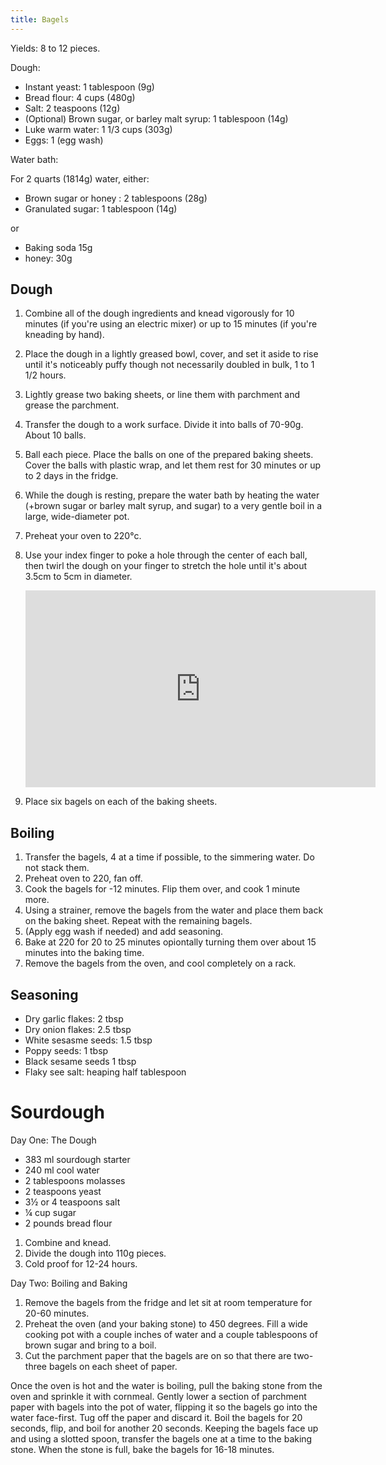 ```yaml
---
title: Bagels
---
```


Yields: 8 to 12 pieces.

Dough:

- Instant yeast: 1 tablespoon (9g)
- Bread flour: 4 cups (480g)
- Salt: 2 teaspoons (12g)
- (Optional) Brown sugar, or barley malt syrup: 1 tablespoon (14g)
- Luke warm water: 1 1/3 cups (303g)
- Eggs: 1 (egg wash)

Water bath:

For 2 quarts (1814g) water, either:

- Brown sugar or honey : 2 tablespoons (28g)
- Granulated sugar: 1 tablespoon (14g)

or

- Baking soda 15g
- honey: 30g

## Dough

1. Combine all of the dough ingredients and knead vigorously for 10 minutes (if you're using an electric mixer)
   or up to 15 minutes (if you're kneading by hand).
1. Place the dough in a lightly greased bowl, cover, and set it aside to rise until it's noticeably puffy
   though not necessarily doubled in bulk, 1 to 1 1/2 hours.
1. Lightly grease two baking sheets, or line them with parchment and grease the parchment.
1. Transfer the dough to a work surface. Divide it into balls of 70-90g. About 10 balls.
1. Ball each piece. Place the balls on one of the prepared baking sheets. Cover the balls with plastic wrap, and let them rest for 30 minutes or up to 2 days in the fridge.
1. While the dough is resting, prepare the water bath by heating the water (+brown sugar or barley malt syrup, and sugar) to a very gentle boil in a large, wide-diameter pot.
1. Preheat your oven to 220°c.
1. Use your index finger to poke a hole through the center of each ball, then twirl the dough on your finger to stretch the
   hole until it's about 3.5cm to 5cm in diameter.

   <div class="youtube-video-container">
   <iframe width="560" height="315" src="https://www.youtube.com/embed/W8j-ZUp7KD0?start=254" title="YouTube video player" frameborder="0" allow="accelerometer; autoplay; clipboard-write; encrypted-media; gyroscope; picture-in-picture" allowFullScreen></iframe>
   </div>

1. Place six bagels on each of the baking sheets.

## Boiling

1. Transfer the bagels, 4 at a time if possible, to the simmering water. Do not stack them.
1. Preheat oven to 220, fan off.
1. Cook the bagels for -12 minutes. Flip them over, and cook 1 minute more.
1. Using a strainer, remove the bagels from the water and place them back on the baking sheet. Repeat with the remaining bagels.
1. (Apply egg wash if needed) and add seasoning.
1. Bake at 220 for 20 to 25 minutes opiontally turning them over about 15 minutes into the baking time.
1. Remove the bagels from the oven, and cool completely on a rack.

## Seasoning

- Dry garlic flakes: 2 tbsp
- Dry onion flakes: 2.5 tbsp
- White sesasme seeds: 1.5 tbsp
- Poppy seeds: 1 tbsp
- Black sesame seeds 1 tbsp
- Flaky see salt: heaping  half tablespoon

# Sourdough

Day One: The Dough

- 383 ml sourdough starter
- 240 ml cool water
- 2 tablespoons molasses
- 2 teaspoons yeast
- 3½ or 4 teaspoons salt
- ¼ cup sugar
- 2 pounds bread flour

1. Combine and knead.
1. Divide the dough into 110g pieces.
1. Cold proof for 12-24 hours.

Day Two: Boiling and Baking

1. Remove the bagels from the fridge and let sit at room temperature for 20-60 minutes.
1. Preheat the oven (and your baking stone) to 450 degrees. Fill a wide cooking pot with a couple inches of water and a couple tablespoons of brown sugar and bring to a boil.
1. Cut the parchment paper that the bagels are on so that there are two-three bagels on each sheet of paper.

Once the oven is hot and the water is boiling, pull the baking stone from the oven and sprinkle it with cornmeal. Gently lower a section of parchment paper with bagels into the pot of water, flipping it so the bagels go into the water face-first. Tug off the paper and discard it. Boil the bagels for 20 seconds, flip, and boil for another 20 seconds. Keeping the bagels face up and using a slotted spoon, transfer the bagels one at a time to the baking stone. When the stone is full, bake the bagels for 16-18 minutes.
